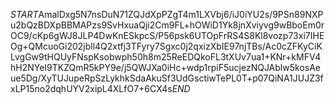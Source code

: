 $START$AmalDxg5N7nsDuN71ZQJdXpPZgT4m1LXVbj6/iJ0iYU2s/9PSn89NXPu2bQzBDXpBBMAPzs9SvHxuaQji2Cm9FL+hOWiD1Yk8jnXviyvg9wBboEm0rOC9/cKp6gWJ8JLP4DwKnESkpcS/P56psk6UTOpFrRS4S8Kl8vozp73xi7IHEOg+QMcuoGi202jbll4Q2xtfj3TFyry7Sgxc0j2qxizXbIE97njTBs/Ac0cZFKyCiKLvgGw9tHQUyFNspKsobwph50h8m25ReEDQkoFL3tXUv7ua1+KNr+kMFV4hH2NYeI9TKZQmR5kPY9e/j5QWJXa0iHc+wdp1rpiF5ucjezNQJAblw5kosAeue5Dg/XyTUJupeRpSzLykhkSdaAkuSf3UdGsctiwTePL0T+p07QiNA1JUJZ3fxLP15no2dqhUYV2xipL4XLfO7+6CX4s$END$